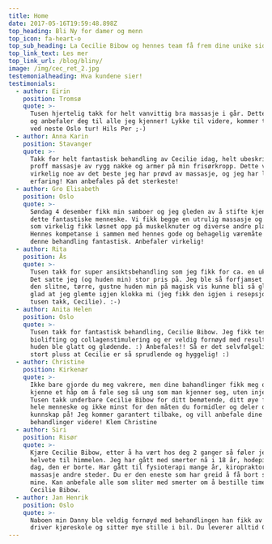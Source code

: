 ```yaml
---
title: Home
date: 2017-05-16T19:59:48.898Z
top_heading: Bli Ny for damer og menn
top_icon: fa-heart-o
top_sub_heading: La Cecilie Bibow og hennes team få frem dine unike sider
top_link_text: Les mer
top_link_url: /blog/bliny/
image: /img/cec_ret_2.jpg
testemonialheading: Hva kundene sier!
testimonials:
  - author: Eirin
    position: Tromsø
    quote: >-
      Tusen hjertelig takk for helt vanvittig bra massasje i går. Dette kan du
      og anbefaler deg til alle jeg kjenner! Lykke til videre, kommer tilbake
      ved neste Oslo tur! Hils Per ;-)
  - author: Anna Karin
    position: Stavanger
    quote: >-
      Takk for helt fantastisk behandling av Cecilie idag, helt ubeskrivelig
      proff massasje av rygg nakke og armer på min frisørkropp. Dette var
      virkelig noe av det beste jeg har prøvd av massasje, og jeg har lang
      erfaring! Kan anbefales på det sterkeste!
  - author: Gro Elisabeth
    position: Oslo
    quote: >-
      Søndag 4 desember fikk min samboer og jeg gleden av å stifte kjennskap med
      dette fantastiske menneske. Vi fikk begge en utrulig massasje og kopping
      som virkelig fikk løsnet opp på muskelknuter og diverse andre plager.
      Hennes kompetanse i sammen med hennes gode og behagelig væremåte gjorde
      denne behandling fantastisk. Anbefaler virkelig!
  - author: Rita
    position: Ås
    quote: >-
      Tusen takk for super ansiktsbehandling som jeg fikk for ca. en uke siden.
      Det satte jeg (og huden min) stor pris på. Jeg ble så forfjamset over at
      den slitne, tørre, gustne huden min på magisk vis kunne bli så glatt og
      glad at jeg glemte igjen klokka mi (jeg fikk den igjen i resepsjonen,
      tusen takk, Cecilie). :-)
  - author: Anita Helen
    position: Oslo
    quote: >-
      Tusen takk for fantastisk behandling, Cecilie Bibow. Jeg fikk testet både
      biolifting og collagenstimulering og er veldig fornøyd med resultatet,
      huden ble glatt og glødende. :) Anbefales!! Så er det selvfølgelig et
      stort pluss at Cecilie er så sprudlende og hyggelig! :)
  - author: Christine
    position: Kirkenær
    quote: >-
      Ikke bare gjorde du meg vakrere, men dine bahandlinger fikk meg også å
      kjenne et håp om å føle seg så ung som man kjenner seg, uten injeksjoner!
      Tusen takk underbare Cecilie Bibow for ditt bemøtende, ditt øye for å se
      hele menneske og ikke minst for den måten du formidler og deler din
      kunnskap på! Jeg kommer garantert tilbake, og vill anbefale dine
      behandlinger videre! Klem Christine
  - author: Siri
    position: Risør
    quote: >-
      Kjære Cecilie Bibow, etter å ha vært hos deg 2 ganger så føler jeg meg fra
      helvete til himmelen. Jeg har gått med smerter nå i 18 år, hodepine hver
      dag, den er borte. Har gått til fysioterapi mange år, kiropraktor, nåler å
      massasje andre steder. Du er den eneste som har greid å få bort smertene
      mine. Kan anbefale alle som sliter med smerter om å bestille time hos
      Cecilie Bibow.
  - author: Jan Henrik
    position: Oslo
    quote: >-
      Naboen min Danny ble veldig fornøyd med behandlingen han fikk av deg. Han
      driver kjøreskole og sitter mye stille i bil. Du leverer alltid Cecilie.
---
```


